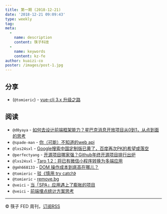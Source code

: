 ```yaml
---
title: 第一期 (2018-12-21)
date: '2018-12-21 09:09:43'
type: weekly
tag:
meta:
  -
    name: description
    content: 筷子科技
  -
    name: keywords
    content: kz-fe
author: kuaizi-co
poster: /images/post-1.jpg
---
```


## 分享

* (`@tomieric`) - [vue-cli 3.x 升级之路](/post/vue-cli-3-x-upgrade.md)

## 阅读

* `@d0yaya` - [如何去设计前端框架能力？星巴克消息开放项目从0到1，从点到面的思考](https://mp.weixin.qq.com/s/HuNH2pyW_bYaYLc5R8L0dQ)
* `@spade-man` - [你（可能）不知道的web api](https://mp.weixin.qq.com/s/YarpSXvLMoBGtWMMYVJOEQ)
* `@lxs24sxl` - [Google搜索中国定制版已黄了，百度再次PK的希望或落空](https://mp.weixin.qq.com/s/9RheC84OqwLZAKTd9xrAug)
* `@perfectyang` - [开源项目哪家强？Github年终开源项目排行出炉](https://mp.weixin.qq.com/s/wgAwWycg85hau16sj98cMg)
* `@lxs24sxl` - [Taro 1.2：将已有微信小程序转换为多端应用](https://mp.weixin.qq.com/s/mFHNGcy549x1DNFxwn8Khg)
* `@gmh668133` - [DOM 操作成本到底高在哪儿？](https://mp.weixin.qq.com/s/ZbomqqX16DYmFHB0lAQG0g)
* `@tomieric` - [驳《慎用 try catch》](https://juejin.im/post/5c199882f265da617464c745)
* `@tomieric` - [remove.bg](https://www.remove.bg/?from=groupmessage&isappinstalled=0)
* `@veici` - [当「SPA」应用遇上了膨胀的项目](https://juejin.im/post/5c18b5f15188252dcb31072a)
* `@veici` - [前端埋点统计方案思考](https://juejin.im/post/5c178aaaf265da6147702108)

---
&copy; 筷子 FED 周刊，[订阅RSS](https://kuaizi-co.github.io/blog/rss.xml)
